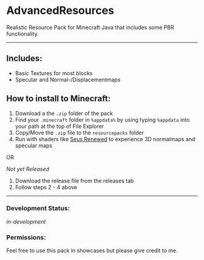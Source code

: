 # AdvancedResources

Realistic Resource Pack for Minecraft Java that includes some PBR functionality.

---

## Includes:

- Basic Textures for most blocks
- Specular and Normal-/Displacementmaps

## How to install to Minecraft:

1. Download a the `.zip` folder of the pack
2. Find your `.minecraft` folder in `%appdata%` by using typing `%appdata` into your path at the top of File Explorer
3. Copy/Move the `.zip` file to the `resourcepacks` folder
4. Run with shaders like [Seus Renewed](https://sonicether.com/shaders/download/renewed-v1-0-1/) to experience 3D normalmaps and specular maps

OR

_Not yet Released_

1. Download the release file from the releases tab
2. Follow steps 2 - 4 above

---

### Development Status:

_in-development_

### Permissions:

Feel free to use this pack in showcases but please give credit to me.
